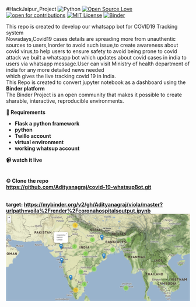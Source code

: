#HackJaipur_Project
![Python](https://img.shields.io/badge/python-v3.4+-blue.svg)
[![Open Source Love](https://badges.frapsoft.com/os/v1/open-source.png?v=103)](https://github.com/Adityanagraj/covid-19-whatsupBot/)</align>
[![open for contributions](https://img.shields.io/badge/contributions-welcome-brightgreen.svg?style=flat)](https://github.com/Adityanagraj/covid-19-whatsupBot/issues)
[![MIT License](https://img.shields.io/github/license/Adityanagraj/covid-19-whatsupBot.svg?style=flat-square)](https://github.com/Adityanagraj/covid-19-whatsupBot/blob/master/Licence.md)
[![Binder](https://mybinder.org/badge_logo.svg)](https://mybinder.org/v2/gh/Adityanagraj/viola/master?urlpath=voila%2Frender%2Fcoronahospitalsoutput.ipynb)<br>

This repo is created to develop our whatsapp bot for COVID19 Tracking system<br>
Nowadays,Covid19 cases details are spreading more from unauthentic sources to users,Inorder to avoid such issue,to create awareness about covid virus,to help users to ensure safety to avoid being prone to covid attack we built a whatsapp bot which updates about covid cases in india to users via whatsapp message.User can visit Ministry of health department of india for any more detailed news needed<br>
which gives the live tracking covid 19 in India.<br>
This Repo is created to convert jupyter notebook as a dashboard using the <b>Binder platform</B><Br>
The Binder Project is an open community that makes it possible to create sharable, interactive, reproducible environments. 

<B>🧰 Requirements</br>
<ul>
  <li>Flask a python framework</li>
  <li>python</li>
  <li>Twillo account</li>
  <li> virtual environment</li>
  <li> working whatsup account</li>
</ul>

<B> 📹 watch it live<br>
  <br><br>
<B>©️ Clone the repo<br>
  https://github.com/Adityanagraj/covid-19-whatsupBot.git <br><br>
 
 
target: https://mybinder.org/v2/gh/Adityanagraj/viola/master?urlpath=voila%2Frender%2Fcoronahospitalsoutput.ipynb
![binder](binder.png)
